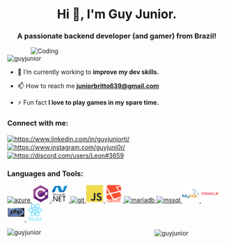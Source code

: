 <h1 align="center">Hi 👋, I'm Guy Junior.</h1>
<h3 align="center">A passionate backend developer (and gamer) from Brazil!</h3>
<img align="right" alt="Coding" width="450" src="https://mir-s3-cdn-cf.behance.net/project_modules/fs/22b22287602523.5dbd29081561d.gif">

<p align="left"> <img src="https://komarev.com/ghpvc/?username=guyjunior&label=Profile%20views&color=0e75b6&style=flat" alt="guyjunior"/> </p>

- 🔭 I’m currently working to **improve my dev skills.**

- 📫 How to reach me **juniorbritto639@gmail.com**

- ⚡ Fun fact **I love to play games in my spare time.**

<h3 align="left">Connect with me:</h3>
<p align="left">
<a href="https://linkedin.com/in/https://www.linkedin.com/in/guyjuniorti/" target="blank"><img align="center" src="https://raw.githubusercontent.com/rahuldkjain/github-profile-readme-generator/master/src/images/icons/Social/linked-in-alt.svg" alt="https://www.linkedin.com/in/guyjuniorti/" height="30" width="40" /></a>
<a href="https://instagram.com/https://www.instagram.com/guyjuni0r/" target="blank"><img align="center" src="https://raw.githubusercontent.com/rahuldkjain/github-profile-readme-generator/master/src/images/icons/Social/instagram.svg" alt="https://www.instagram.com/guyjuni0r/" height="30" width="40" /></a>
<a href="https://discord.gg/https://discord.com/users/Leon#3659" target="blank"><img align="center" src="https://raw.githubusercontent.com/rahuldkjain/github-profile-readme-generator/master/src/images/icons/Social/discord.svg" alt="https://discord.com/users/Leon#3659" height="30" width="40" /></a>
</p>

<h3 align="left">Languages and Tools:</h3>
<p align="left"> <a href="https://azure.microsoft.com/en-in/" target="_blank" rel="noreferrer"> <img src="https://www.vectorlogo.zone/logos/microsoft_azure/microsoft_azure-icon.svg" alt="azure" width="40" height="40"/> </a> <a href="https://www.w3schools.com/cs/" target="_blank" rel="noreferrer"> <img src="https://raw.githubusercontent.com/devicons/devicon/master/icons/csharp/csharp-original.svg" alt="csharp" width="40" height="40"/> </a> <a href="https://dotnet.microsoft.com/" target="_blank" rel="noreferrer"> <img src="https://raw.githubusercontent.com/devicons/devicon/master/icons/dot-net/dot-net-original-wordmark.svg" alt="dotnet" width="40" height="40"/> </a> <a href="https://git-scm.com/" target="_blank" rel="noreferrer"> <img src="https://www.vectorlogo.zone/logos/git-scm/git-scm-icon.svg" alt="git" width="40" height="40"/> </a> <a href="https://developer.mozilla.org/en-US/docs/Web/JavaScript" target="_blank" rel="noreferrer"> <img src="https://raw.githubusercontent.com/devicons/devicon/master/icons/javascript/javascript-original.svg" alt="javascript" width="40" height="40"/> </a> <a href="https://laravel.com/" target="_blank" rel="noreferrer"> <img src="https://raw.githubusercontent.com/devicons/devicon/master/icons/laravel/laravel-plain-wordmark.svg" alt="laravel" width="40" height="40"/> </a> <a href="https://mariadb.org/" target="_blank" rel="noreferrer"> <img src="https://www.vectorlogo.zone/logos/mariadb/mariadb-icon.svg" alt="mariadb" width="40" height="40"/> </a> <a href="https://www.microsoft.com/en-us/sql-server" target="_blank" rel="noreferrer"> <img src="https://www.svgrepo.com/show/303229/microsoft-sql-server-logo.svg" alt="mssql" width="40" height="40"/> </a> <a href="https://www.mysql.com/" target="_blank" rel="noreferrer"> <img src="https://raw.githubusercontent.com/devicons/devicon/master/icons/mysql/mysql-original-wordmark.svg" alt="mysql" width="40" height="40"/> </a> <a href="https://www.oracle.com/" target="_blank" rel="noreferrer"> <img src="https://raw.githubusercontent.com/devicons/devicon/master/icons/oracle/oracle-original.svg" alt="oracle" width="40" height="40"/> </a> <a href="https://www.php.net" target="_blank" rel="noreferrer"> <img src="https://raw.githubusercontent.com/devicons/devicon/master/icons/php/php-original.svg" alt="php" width="40" height="40"/> </a> <a href="https://reactjs.org/" target="_blank" rel="noreferrer"> <img src="https://raw.githubusercontent.com/devicons/devicon/master/icons/react/react-original-wordmark.svg" alt="react" width="40" height="40"/> </a> </p>

<p><img align="left" width="335" src="https://github-readme-stats.vercel.app/api/top-langs?username=guyjunior&show_icons=true&locale=en&layout=compact" alt="guyjunior" /></p>

<p>&nbsp;<img align="center" width="400" src="https://github-readme-stats.vercel.app/api?username=guyjunior&show_icons=true&locale=en" alt="guyjunior" /></p>

